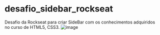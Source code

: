 # desafio_sidebar_rockseat
Desafio da Rockseat para criar SideBar com os conhecimentos adquiridos no curso de HTML5, CSS3.
![image](https://user-images.githubusercontent.com/72050241/144299758-dfe5763f-5db4-4e81-991e-2494935bb26d.png)
